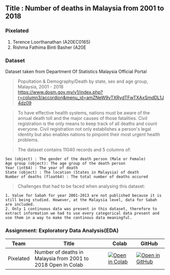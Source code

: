 ## Title : Number of deaths in Malaysia from 2001 to 2018

### Pixelated
1. Terence Loorthanathan (A20EC0165)
2. Rishma Fathima Binti Basher (A20E

### Dataset
Dataset taken from Department Of Statistics Malaysia Official Portal<br>
> Popultation & Demography/Death by state, sex and age group, Malaysia, 2001 - 2018<br>
> https://www.dosm.gov.my/v1/index.php?r=column3/accordion&menu_id=amZNeW9vTXRydTFwTXAxSmdDL1J4dz09
 
>To have effective health systems, nations must be aware of the annual death toll and the major causes of those fatalities. Civil registration is the only means to keep track of all deaths and count everyone. Civil registration not only establishes a person's legal identity but also enables nations to pinpoint their most urgent health problems.


>The dataset contains 11040 records and 5 columns of:

    Sex (object) : The gender of the death person (Male or Female)
    Age group (object): The age group of the death person
    Year (int64) : The year of death
    State (object) : The location (States in Malaysia) of death
    Number of deaths (float64) : The total number of deaths occured
    
 >Challenges that had to be faced when analysing this dataset:

    1. Value for Sabah for year 2001-2013 are not published because it is still being studied. However, at the Malaysia level, data for Sabah are included.
    2. Only 1 continuous data was present in this dataset, therefore to extract information we had to use every categorical data present and use them in a way to make the continous data meaningful.


### Assignment: Exploratory Data Analysis(EDA)


| Team | Title | Colab |  GitHub |
| ----- | ----- | ------ | ------ | 
| Pixelated | Number of deaths in Malaysia from 2001 to 2018 Open In Colab | [![Open in Colab](https://img.shields.io/static/v1?label=&message=Open%20in%20Colab&labelColor=grey&color=blue&logo=google-colab)](https://colab.research.google.com/drive/1TvgXI9-qQq-cnI5-RJnxaNOLM4hvBCta?usp=sharing#scrollTo=7F8DQl5dVJJ0) |[![Open in GitHub](https://img.shields.io/static/v1?label=&message=Open%20in%20GitHub&labelColor=grey&color=blue&logo=github)](https://github.com/drshahizan/Python_EDA/tree/main/Malaysia%20EDA/Pixelated) |


